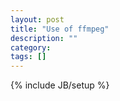 ```yaml
---
layout: post
title: "Use of ffmpeg"
description: ""
category: 
tags: []
---
```

{% include JB/setup %}
